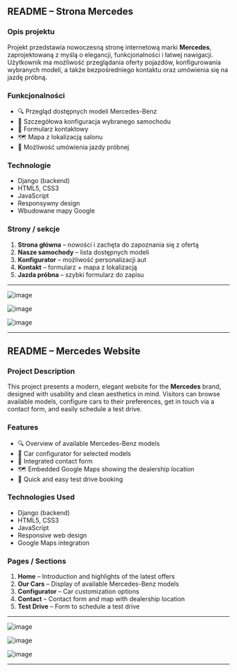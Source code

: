 
## README – Strona Mercedes

### Opis projektu

Projekt przedstawia nowoczesną stronę internetową marki **Mercedes**, zaprojektowaną z myślą o elegancji, funkcjonalności i łatwej nawigacji. Użytkownik ma możliwość przeglądania oferty pojazdów, konfigurowania wybranych modeli, a także bezpośredniego kontaktu oraz umówienia się na jazdę próbną.

### Funkcjonalności

- 🔍 Przegląd dostępnych modeli Mercedes-Benz  
- 🧩 Szczegółowa konfiguracja wybranego samochodu  
- 📩 Formularz kontaktowy  
- 🗺 Mapa z lokalizacją salonu  
- 🚗 Możliwość umówienia jazdy próbnej

### Technologie

- Django (backend)
- HTML5, CSS3  
- JavaScript  
- Responsywny design  
- Wbudowane mapy Google

### Strony / sekcje

1. **Strona główna** – nowości i zachęta do zapoznania się z ofertą  
2. **Nasze samochody** – lista dostępnych modeli  
3. **Konfigurator** – możliwość personalizacji aut  
4. **Kontakt** – formularz + mapa z lokalizacją  
5. **Jazda próbna** – szybki formularz do zapisu

---

![image](https://github.com/user-attachments/assets/b84cf37f-3556-4528-bf79-92f50a52be53)


![image](https://github.com/user-attachments/assets/e70d89f0-d8ac-4c2f-beda-b247c9c2bd55)


![image](https://github.com/user-attachments/assets/4cbf89ba-79dc-437d-a705-467212479c18)

---


## README – Mercedes Website

### Project Description

This project presents a modern, elegant website for the **Mercedes** brand, designed with usability and clean aesthetics in mind. Visitors can browse available models, configure cars to their preferences, get in touch via a contact form, and easily schedule a test drive.

### Features

- 🔍 Overview of available Mercedes-Benz models  
- 🧩 Car configurator for selected models  
- 📩 Integrated contact form  
- 🗺 Embedded Google Maps showing the dealership location  
- 🚗 Quick and easy test drive booking

### Technologies Used

- Django (backend)
- HTML5, CSS3  
- JavaScript  
- Responsive web design  
- Google Maps integration

### Pages / Sections

1. **Home** – Introduction and highlights of the latest offers  
2. **Our Cars** – Display of available Mercedes-Benz models  
3. **Configurator** – Car customization options  
4. **Contact** – Contact form and map with dealership location  
5. **Test Drive** – Form to schedule a test drive

---

![image](https://github.com/user-attachments/assets/acab27d8-bdff-444f-959a-d3b29e742fa4)


![image](https://github.com/user-attachments/assets/b9c76467-fcac-4b30-9d74-98a36f36d555)


![image](https://github.com/user-attachments/assets/31c1d850-1d2b-4d11-81ad-5ca4a56d8c66)

---
